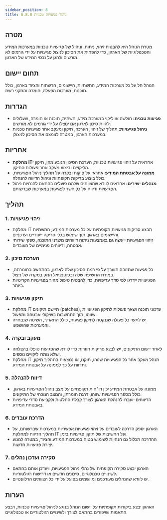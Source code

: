 ```yaml
---
sidebar_position: 8  
title: A.8.8 ניהול פגיעויות טכניות
---
```

## מטרה  
מטרת הנוהל היא להבטיח זיהוי, ניתוח, וניהול של פגיעויות טכניות במערכות המידע והטכנולוגיות של הארגון, כדי להפחית את הסיכון לניצול פגיעויות על ידי גורמים לא מורשים ולהגן על נכסי המידע של הארגון.

## תחום יישום  
הנוהל חל על כל מערכות המידע, התשתיות, היישומים, הרשתות והציוד בארגון, כולל תוכנות, מערכות הפעלה, חומרה והתקני רשת.

## הגדרות  
- **פגיעות טכנית:** חולשה או ליקוי במערכת מידע, תשתית, תוכנה או חומרה, שעלולים להוות סיכון לארגון אם ינוצלו על ידי גורמים לא מורשים.
- **ניהול פגיעויות:** תהליך של זיהוי, הערכה, תיקון ומעקב אחר פגיעויות טכניות במערכות הארגון, במטרה לצמצם את הסיכון לניצולן.

## אחריות  
- **מחלקת IT:** אחראית על זיהוי פגיעויות טכניות, הערכת הסיכון הנובע מהן, תיקון הליקויים וביצוע מעקב אחר פעולות התיקון.
- **ממונה על אבטחת המידע:** אחראי על פיקוח ובקרה על תהליך ניהול הפגיעויות, כולל ביצוע בדיקות תקופתיות וניהול הדיווח להנהלה.
- **מנהלים ישירים:** אחראים לוודא שהצוותים שלהם פועלים בהתאם להנחיות ניהול הפגיעויות ודיווח על כל חשד לפגיעות במערכות שברשותם.

## תהליך  
### 1. זיהוי פגיעויות  
- מחלקת IT תבצע סריקות פגיעויות תקופתיות על כל מערכות המידע, התשתיות והיישומים בארגון, תוך שימוש בכלי סריקה ייעודיים ועדכניים.
- זיהוי הפגיעויות ייעשה גם באמצעות ניתוח דיווחים מיצרני התוכנה, ספקי שירותי אבטחה, ודיווחים פנימיים של העובדים.

### 2. הערכת סיכון  
- כל פגיעות שתזוהה תוערך על פי רמת הסיכון שלה לארגון, בהתחשב בחומרתה, במידת החשיפה שלה ובפוטנציאל הנזק במקרה של ניצול.
- הפגיעויות יידרגו לפי סדר עדיפויות, כדי להבטיח טיפול מהיר בפגיעויות הקריטיות ביותר.

### 3. תיקון פגיעויות  
- מחלקת IT תיישם תיקונים (patches), עדכוני תוכנה ושאר פעולות לתיקון הפגיעויות שזוהו, תוך התחשבות בשיקולי אבטחה ותפעול.
- יש לתעד כל פעולה שננקטה לתיקון פגיעות, כולל התאריך, השיטה שנבחרה והמערכות שהושפעו.

### 4. מעקב ובקרה  
- לאחר יישום התיקונים, יש לבצע סריקות חוזרות כדי לוודא שהפגיעות טופלו בהצלחה ושלא נותרו ליקויים נוספים.
- מחלקת IT תנהל מעקב אחר כל הפגיעויות שזוהו, תוקנו, או נמצאות בתהליך תיקון, ותדווח על כך לממונה על אבטחת המידע.

### 5. דיווח להנהלה  
- ממונה על אבטחת המידע יכין דו"חות תקופתיים על מצב ניהול הפגיעויות בארגון, כולל מספר הפגיעויות שזוהו, דרגת חומרתן, והמצב הנוכחי של התיקונים.
- הדיווחים יועברו להנהלת הארגון לצורך קבלת החלטות ולקביעת סדרי עדיפויות באבטחת המידע.

### 6. הדרכת עובדים  
- הארגון יספק הדרכה לעובדים על זיהוי פגיעויות אפשריות במערכות שברשותם, על תהליך הדיווח למחלקת IT ועל החשיבות של תיקון פגיעויות בזמן.
- ההדרכה תכלול גם הנחיות לשימוש בטוח במערכות המידע והציוד, במטרה למנוע יצירת פגיעויות חדשות.

### 7. סקירה ועדכון נהלים  
- הארגון יבצע סקירה תקופתית של נהלי ניהול הפגיעויות, ויעדכן אותם בהתאם לשינויים טכנולוגיים, סיכונים חדשים או דרישות רגולטוריות.
- יש לוודא שהנהלים מעודכנים ומיושמים בפועל על ידי כל הצוותים הרלוונטיים.

## הערות  
הארגון יבצע ביקורות תקופתיות על יישום הנוהל בנוגע לניהול פגיעויות טכניות, ויבצע התאמות ושיפורים בהתאם לצורך ולשינויים רגולטוריים או טכנולוגיים.